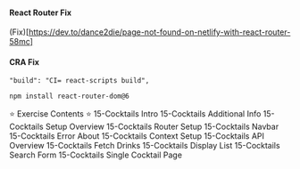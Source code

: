 #### React Router Fix
(Fix)[https://dev.to/dance2die/page-not-found-on-netlify-with-react-router-58mc]

#### CRA Fix
```
"build": "CI= react-scripts build",
```

```sh
npm install react-router-dom@6
```

⭐️ Exercise Contents ⭐️
15-Cocktails Intro
15-Cocktails Additional Info
15-Cocktails Setup Overview
15-Cocktails Router Setup
15-Cocktails Navbar
15-Cocktails Error About
15-Cocktails Context Setup
15-Cocktails API Overview
15-Cocktails Fetch Drinks
15-Cocktails Display List
15-Cocktails Search Form
15-Cocktails Single Cocktail Page
